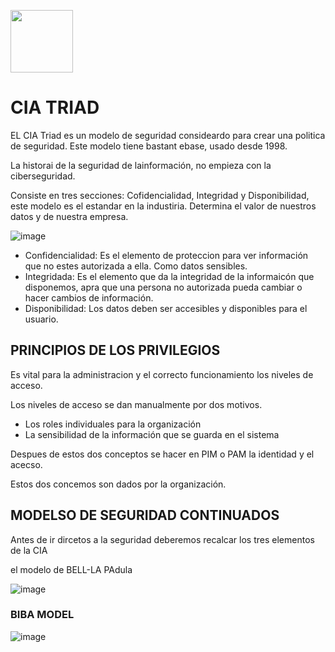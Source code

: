 <p align="left"><img height=100px width=100px src="https://github.com/user-attachments/assets/28eba669-a8dd-418a-bc8d-cc7c8e147edc"></p>

# CIA TRIAD

EL CIA Triad es un modelo de seguridad consideardo para crear una politica de seguridad. Este modelo tiene bastant ebase, usado desde 1998.

La historai de la seguridad de lainformación, no empieza con la ciberseguridad.

Consiste en tres secciones: Cofidencialidad, Integridad y Disponibilidad, este modelo es el estandar en la industiria. Determina el valor de nuestros datos y de nuestra empresa.

![image](https://github.com/user-attachments/assets/269c0961-fc22-4124-9f5e-714863b47934)

- Confidencialidad: Es el elemento de proteccion para ver información que no estes autorizada a ella. Como datos sensibles.
- Integridada: Es el elemento que da la integridad de la informaicón que disponemos, apra que una persona no autorizada pueda cambiar o hacer cambios de información.
- Disponibilidad: Los datos deben ser accesibles y disponibles para el usuario.

## PRINCIPIOS DE LOS PRIVILEGIOS

Es vital para la administracion y el correcto funcionamiento los niveles de acceso.

Los niveles de acceso se dan manualmente por dos motivos.
- Los roles individuales para la organización
- La sensibilidad de la información que se guarda en el sistema

Despues de estos dos conceptos se hacer en PIM o PAM la identidad y el acecso.

Estos dos concemos son dados por la organización.

## MODELSO DE SEGURIDAD CONTINUADOS

Antes de ir dircetos a la seguridad deberemos recalcar los tres elementos de la CIA

el modelo de BELL-LA PAdula

![image](https://github.com/user-attachments/assets/105b70bc-4f94-488d-a7bd-925a262678d3)

### BIBA MODEL

![image](https://github.com/user-attachments/assets/a655ca98-0cac-4809-874f-f03f4e38dea1)
